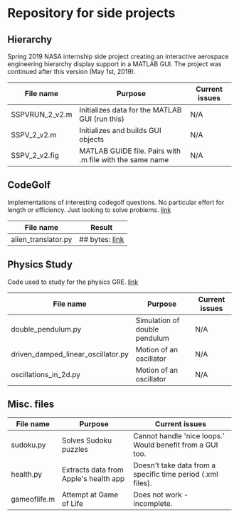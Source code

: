 # Repository for side projects


## Hierarchy

Spring 2019 NASA internship side project creating an interactive aerospace engineering hierarchy display support in a MATLAB GUI. The project was continued after this version (May 1st, 2019).

| File name      | Purpose                                                  | Current issues                                 |
| -------------- | -------------------------------------------------------- | ---------------------------------------------- |
| SSPVRUN_2_v2.m | Initializes data for the MATLAB GUI (run this)           | N/A                                            |
| SSPV_2_v2.m    | Initializes and builds GUI objects                       | N/A                                            |
| SSPV_2_v2.fig  | MATLAB GUIDE file. Pairs with .m file with the same name | N/A                                            |



## CodeGolf

Implementations of interesting codegolf questions. No particular effort for length or efficiency. Just looking to solve problems. [link](https://codegolf.stackexchange.com)

| File name            | Result                                                                                              |
| -------------------- | --------------------------------------------------------------------------------------------------- |
| alien_translator.py  | ## bytes:  [link](https://codegolf.stackexchange.com/questions/93473/english-to-alien-translator/93574#93574)      



## Physics Study

Code used to study for the physics GRE. [link](https://codegolf.stackexchange.com)

| File name                           | Purpose                                  | Current issues                            |
| ----------------------------------- | ---------------------------------------- | ----------------------------------------- |
| double_pendulum.py                  | Simulation of double pendulum            | N/A                                       |
| driven_damped_linear_oscillator.py  | Motion of an oscillator                 | N/A                                       |
| oscillations_in_2d.py               | Motion of an oscillator                 | N/A                                       |




## Misc. files

| File name      | Purpose                                  | Current issues                                                |
| -------------- | ---------------------------------------- | ------------------------------------------------------------- |
| sudoku.py      | Solves Sudoku puzzles                    | Cannot handle 'nice loops.' Would benefit from a GUI too.     |
| health.py      | Extracts data from Apple's health app    | Doesn't take data from a specific time period (.xml files).    |
| gameoflife.m   | Attempt at Game of Life                  | Does not work - incomplete.                                   |


